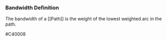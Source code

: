 ### Bandwidth Definition
The bandwidth of a [[Path]] is the weight of the lowest weighted arc in the path. 

#C40008 